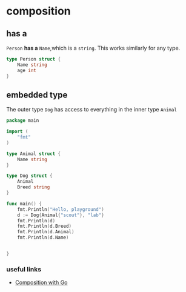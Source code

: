 # composition

## has a
`Person` **has a** `Name`,which is a `string`.  This works similarly for any type.

```go
type Person struct {
	Name string
	age int
}
```

## embedded type
The outer type `Dog` has access to everything in the inner type `Animal`

```go
package main

import (
	"fmt"
)

type Animal struct {
	Name string
}

type Dog struct {
	Animal
	Breed string
}

func main() {
	fmt.Println("Hello, playground")
	d := Dog{Animal{"scout"}, "lab"}
	fmt.Println(d)
	fmt.Println(d.Breed)
	fmt.Println(d.Animal)
	fmt.Println(d.Name)


}
```

### useful links
* [Composition with Go](https://www.goinggo.net/2015/09/composition-with-go.html)
